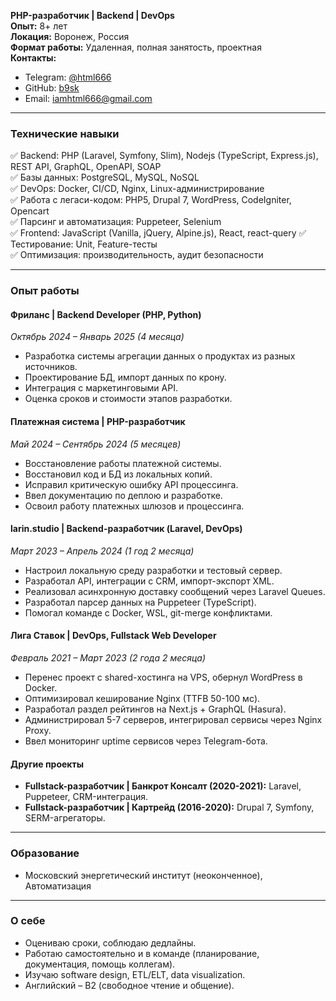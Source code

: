 **PHP-разработчик | Backend | DevOps**  
**Опыт:** 8+ лет  
**Локация:** Воронеж, Россия  
**Формат работы:** Удаленная, полная занятость, проектная  
**Контакты:**  
- Telegram: [@html666](https://t.me/html666)  
- GitHub: [b9sk](https://github.com/b9sk)  
- Email: iamhtml666@gmail.com  

---

### **Технические навыки**  
✅ Backend: PHP (Laravel, Symfony, Slim), Nodejs (TypeScript, Express.js), REST API, GraphQL, OpenAPI, SOAP  
✅ Базы данных: PostgreSQL, MySQL, NoSQL  
✅ DevOps: Docker, CI/CD, Nginx, Linux-администрирование  
✅ Работа с легаси-кодом: PHP5, Drupal 7, WordPress, CodeIgniter, Opencart  
✅ Парсинг и автоматизация: Puppeteer, Selenium  
✅ Frontend: JavaScript (Vanilla, jQuery, Alpine.js), React, react-query
✅ Тестирование: Unit, Feature-тесты  
✅ Оптимизация: производительность, аудит безопасности  

---

### **Опыт работы**  
#### **Фриланс | Backend Developer (PHP, Python)**  
*Октябрь 2024 – Январь 2025 (4 месяца)*  
- Разработка системы агрегации данных о продуктах из разных источников.  
- Проектирование БД, импорт данных по крону.  
- Интеграция с маркетинговыми API.  
- Оценка сроков и стоимости этапов разработки.  

#### **Платежная система | PHP-разработчик**  
*Май 2024 – Сентябрь 2024 (5 месяцев)*  
- Восстановление работы платежной системы.  
- Восстановил код и БД из локальных копий.  
- Исправил критическую ошибку API процессинга.  
- Ввел документацию по деплою и разработке.  
- Освоил работу платежных шлюзов и процессинга.  

#### **larin.studio | Backend-разработчик (Laravel, DevOps)**  
*Март 2023 – Апрель 2024 (1 год 2 месяца)*  
- Настроил локальную среду разработки и тестовый сервер.  
- Разработал API, интеграции с CRM, импорт-экспорт XML.  
- Реализовал асинхронную доставку сообщений через Laravel Queues.  
- Разработал парсер данных на Puppeteer (TypeScript).  
- Помогал команде с Docker, WSL, git-merge конфликтами.  

#### **Лига Ставок | DevOps, Fullstack Web Developer**  
*Февраль 2021 – Март 2023 (2 года 2 месяца)*  
- Перенес проект с shared-хостинга на VPS, обернул WordPress в Docker.  
- Оптимизировал кеширование Nginx (TTFB 50-100 мс).  
- Разработал раздел рейтингов на Next.js + GraphQL (Hasura).  
- Администрировал 5-7 серверов, интегрировал сервисы через Nginx Proxy.  
- Ввел мониторинг uptime сервисов через Telegram-бота.  

#### **Другие проекты**  
- **Fullstack-разработчик | Банкрот Консалт (2020-2021):** Laravel, Puppeteer, CRM-интеграция.  
- **Fullstack-разработчик | Картрейд (2016-2020):** Drupal 7, Symfony, SERM-агрегаторы.  

---

### **Образование**  
- Московский энергетический институт (неоконченное), Автоматизация  

---

### **О себе**  
- Оцениваю сроки, соблюдаю дедлайны.  
- Работаю самостоятельно и в команде (планирование, документация, помощь коллегам).  
- Изучаю software design, ETL/ELT, data visualization.  
- Английский – B2 (свободное чтение и общение).

